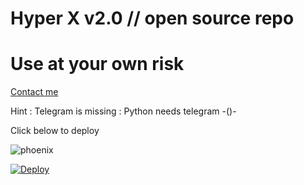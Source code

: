 # Hyper X v2.0 // open source repo


# Use at your own risk


[Contact me](https://t.me/BetaPhoenix)


 Hint : Telegram is missing 
       : Python needs telegram -()-
 

Click below to deploy



![phoenix](https://telegra.ph/file/92c560a18419060b12332.jpg)





[![Deploy](https://www.herokucdn.com/deploy/button.svg)](https://heroku.com/deploy?template=https://github.com/dqanshi/Hyper-X-Robot.git)

